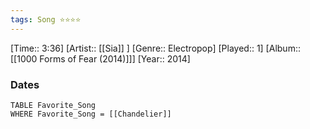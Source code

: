 ```yaml
---
tags: Song ⭐⭐⭐⭐ 
---
```

[Time:: 3:36]
[Artist:: [[Sia]] ]
[Genre:: Electropop]
[Played:: 1]
[Album:: [[1000 Forms of Fear (2014)]]]
[Year:: 2014]
### Dates
````dataview
TABLE Favorite_Song
WHERE Favorite_Song = [[Chandelier]]
````